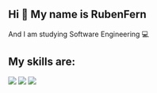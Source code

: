 ## Hi 👋 My name is RubenFern

And I am studying Software Engineering :computer:

## My skills are:
![](https://img.shields.io/badge/Java-orange?style=for-the-badge&logo=java&logoColor=white)
![](https://img.shields.io/badge/C++-blue?style=for-the-badge&logo=c%2B%2BlogoColor=white)
![](https://img.shields.io/badge/-NodeJS-brightgreen?style=for-the-badge&logo=java&logoColor=white)


<!--
**RubenFern/RubenFern** is a ✨ _special_ ✨ repository because its `README.md` (this file) appears on your GitHub profile.

Here are some ideas to get you started:

- 🔭 I’m currently working on ...
- 🌱 I’m currently learning ...
- 👯 I’m looking to collaborate on ...
- 🤔 I’m looking for help with ...
- 💬 Ask me about ...
- 📫 How to reach me: ...
- 😄 Pronouns: ...
- ⚡ Fun fact: ...
-->
